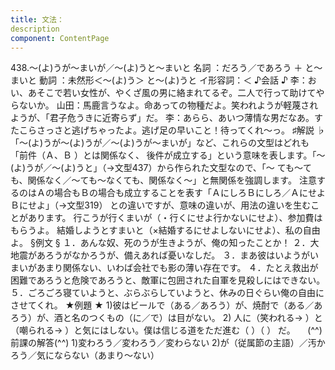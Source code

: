 ```yaml
---
title: 文法：
description
component: ContentPage
---
```



438.～(よ)うが～まいが／～(よ)うと～まいと
名詞 ：だろう／であろう ＋ と～まいと
動詞 ：未然形＜～(よ)う＞ と～(よ)うと
イ形容詞：＜
♪会話 ♪
李：おい、あそこで若い女性が、やくざ風の男に絡まれてるぞ。二人で行って助けてやらないか。 山田：馬鹿言うなよ。命あっての物種だよ。笑われようが軽蔑されようが、「君子危うきに近寄らず」だ。
李：あらら、あいつ薄情な男だなあ。すたこらさっさと逃げちゃったよ。逃げ足の早いこと！待ってくれ～っ。
♯解説 ♭
「～(よ)うが～(よ)うが／～(よ)うが～まいが」など、これらの文型はどれも「前件（Ａ、Ｂ ）とは関係なく、 後件が成立する」という意味を表します。「～(よ)うが／～(よ)うと」（→文型437）から作られた文型なので、「～ ても～ても、関係なく／～ても～なくても、関係なく～」と無関係を強調します。
注意するのはＡの場合もＢの場合も成立することを表す「ＡにしろＢにしろ／ＡにせよＢにせよ」（→文型319）
との違いですが、意味の違いが、用法の違いを生むことがあります。 行こうが行くまいが（・行くにせよ行かないにせよ）、参加費はもらうよ。 結婚しようとすまいと（×結婚するにせよしないにせよ）、私の自由よ。
§例文 §
１．あんな奴、死のうが生きようが、俺の知ったことか！
２．大地震があろうがなかろうが、備えあれば憂いなしだ。
３．まあ彼はいようがいまいがあまり関係ない、いわば会社でも影の薄い存在です。
４．たとえ救出が困難であろうと危険であろうと、敵軍に包囲された自軍を見殺しにはできない。
５．ごろごろ寝ていようと、ぶらぶらしていようと、休みの日ぐらい俺の自由にさせてくれ。
★例題 ★
1)彼はビールで（ある／あろう）が、焼酎で（ある／あろう）が、酒と名のつくもの（に／で）は目がない。
2) 人に（笑われる→ ）と（嘲られる→ ）と気にはしない。僕は信じる道をただ進む（ ）（ ）
だ。    
(^^)前課の解答(^^)
1)変わろう／変わろう／変わらない
2)が（従属節の主語）／汚かろう／気にならない（あまり～ない）
